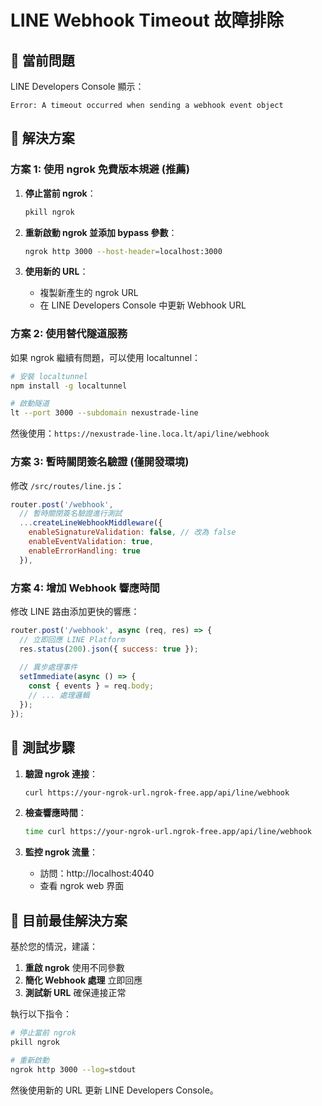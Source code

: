 # LINE Webhook Timeout 故障排除

## 🚨 當前問題
LINE Developers Console 顯示：
```
Error: A timeout occurred when sending a webhook event object
```

## 🔧 解決方案

### 方案 1: 使用 ngrok 免費版本規避 (推薦)

1. **停止當前 ngrok**：
   ```bash
   pkill ngrok
   ```

2. **重新啟動 ngrok 並添加 bypass 參數**：
   ```bash
   ngrok http 3000 --host-header=localhost:3000
   ```

3. **使用新的 URL**：
   - 複製新產生的 ngrok URL
   - 在 LINE Developers Console 中更新 Webhook URL

### 方案 2: 使用替代隧道服務

如果 ngrok 繼續有問題，可以使用 localtunnel：

```bash
# 安裝 localtunnel
npm install -g localtunnel

# 啟動隧道
lt --port 3000 --subdomain nexustrade-line
```

然後使用：`https://nexustrade-line.loca.lt/api/line/webhook`

### 方案 3: 暫時關閉簽名驗證 (僅開發環境)

修改 `/src/routes/line.js`：

```javascript
router.post('/webhook', 
  // 暫時關閉簽名驗證進行測試
  ...createLineWebhookMiddleware({
    enableSignatureValidation: false, // 改為 false
    enableEventValidation: true,
    enableErrorHandling: true
  }),
```

### 方案 4: 增加 Webhook 響應時間

修改 LINE 路由添加更快的響應：

```javascript
router.post('/webhook', async (req, res) => {
  // 立即回應 LINE Platform
  res.status(200).json({ success: true });
  
  // 異步處理事件
  setImmediate(async () => {
    const { events } = req.body;
    // ... 處理邏輯
  });
});
```

## 🧪 測試步驟

1. **驗證 ngrok 連接**：
   ```bash
   curl https://your-ngrok-url.ngrok-free.app/api/line/webhook
   ```

2. **檢查響應時間**：
   ```bash
   time curl https://your-ngrok-url.ngrok-free.app/api/line/webhook
   ```

3. **監控 ngrok 流量**：
   - 訪問：http://localhost:4040
   - 查看 ngrok web 界面

## 🎯 目前最佳解決方案

基於您的情況，建議：

1. **重啟 ngrok** 使用不同參數
2. **簡化 Webhook 處理** 立即回應
3. **測試新 URL** 確保連接正常

執行以下指令：

```bash
# 停止當前 ngrok
pkill ngrok

# 重新啟動
ngrok http 3000 --log=stdout
```

然後使用新的 URL 更新 LINE Developers Console。